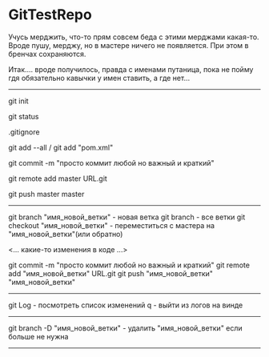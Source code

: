 # GitTestRepo
Учусь мерджить, что-то прям совсем беда с этими мерджами какая-то. Вроде пушу, мерджу, но в мастере  ничего не появляется. При этом в бренчах сохраняются. 

Итак.... вроде получилось, правда с именами путаница, пока не пойму гдя обязательно кавычки у имен ставить, а где нет...
************************************************************************
git init

git status

.gitignore

git add --all / git add "pom.xml"

git commit -m "просто коммит любой но важный и краткий"

git remote add master URL.git

git push master master
**************************************************************************
git branch "имя_новой_ветки"                      - новая ветка
git branch                                        - все ветки
git checkout "имя_новой_ветки"                    - переместиться с мастера на "имя_новой_ветки"(или обратно)


<... какие-то изменения в коде ...>


git commit -m "просто коммит любой но важный и краткий"
git remote add "имя_новой_ветки" URL.git
git push "имя_новой_ветки" "имя_новой_ветки"
*****************************************************************************

git Log - посмотреть список изменений
q - выйти из логов на винде

****************************************************************************

git branch -D "имя_новой_ветки" - удалить "имя_новой_ветки" если больше не нужна

**********************************************************************************


